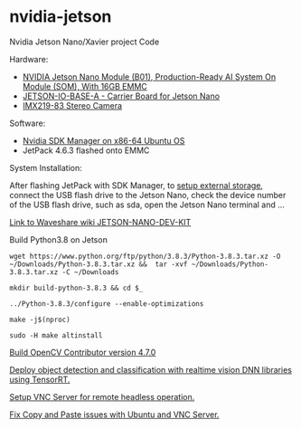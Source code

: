 # nvidia-jetson
Nvidia Jetson Nano/Xavier project Code

Hardware:
- [NVIDIA Jetson Nano Module (B01), Production-Ready AI System On Module (SOM), With 16GB EMMC](https://www.waveshare.com/jetson-nano-module.htm)
- [JETSON-IO-BASE-A - Carrier Board for Jetson Nano](https://www.waveshare.com/wiki/JETSON-NANO-DEV-KIT)
- [IMX219-83 Stereo Camera](https://www.waveshare.com/imx219-83-Stereo-camera.htm)

Software:
- [Nvidia SDK Manager on x86-64 Ubuntu OS](https://docs.nvidia.com/sdk-manager/install-with-sdkm-jetson/index.html)
- JetPack 4.6.3 flashed onto EMMC

System Installation:

After flashing JetPack with SDK Manager, to [setup external storage](https://www.waveshare.com/wiki/JETSON-NANO-DEV-KIT#Boot_USB_Flash_Drive_.28copy_eMMC_on_the_system.29), connect the USB flash drive to the Jetson Nano, check the device number of the USB flash drive, such as sda, open the Jetson Nano terminal and ...

[Link to Waveshare wiki JETSON-NANO-DEV-KIT](https://www.waveshare.com/wiki/JETSON-NANO-DEV-KIT#USB_Flash_Drive_And_TF_Card_Booting_Principle)

Build Python3.8 on Jetson

`wget https://www.python.org/ftp/python/3.8.3/Python-3.8.3.tar.xz -O ~/Downloads/Python-3.8.3.tar.xz && 
tar -xvf ~/Downloads/Python-3.8.3.tar.xz -C ~/Downloads`

`mkdir build-python-3.8.3 && cd $_`

`../Python-3.8.3/configure --enable-optimizations`

`make -j$(nproc)`

`sudo -H make altinstall`

[Build OpenCV Contributor version 4.7.0](https://github.com/mdegans/nano_build_opencv)

[Deploy object detection and classification with realtime vision DNN libraries using TensorRT. ](https://github.com/dusty-nv/jetson-inference)

[Setup VNC Server for remote headless operation.](https://computingforgeeks.com/how-to-install-vnc-server-on-ubuntu/)

[Fix Copy and Paste issues with Ubuntu and VNC Server.](https://superuser.com/questions/1081489/how-to-enable-text-copy-and-paste-for-vnc)


